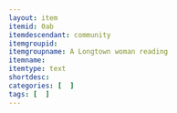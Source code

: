 ```yaml
---
layout: item
itemid: 0ab
itemdescendant: community
itemgroupid: 
itemgroupname: A Longtown woman reading
itemname: 
itemtype: text
shortdesc: 
categories: [  ]
tags: [  ]
---
```








